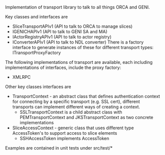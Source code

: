 Implementation of transport library to talk to all things ORCA and GENI.

Key classes and interfaces are
  * SliceTransportAPIv1 (API to talk to ORCA to manage slices)
  * IGENICHAPIv1 (API to talk to GENI SA and MA)
  * IActorRegistryAPIv1 (API to talk to actor registry)
  * IConverterAPIv1 (API to talk to NDL converter)
There is a factory interface  to generate instances of these for different transport types: ITransportProxyFactory 

The following implementations of transport are available, each including implementations of interfaces, include the proxy factory:

 * XMLRPC 

Other key classes interfaces are 
 * TransportContext - an abstract class that defines authentication context for connecting by a specific transport (e.g. SSL cert), different transports can implement different ways of creating a context.
   * SSLTransportContext is a child abstract class with PEMTransportContext and JKSTransportContext as two concrete implementations
 * SliceAccessContext - generic class that uses different type AccessToken's to support access to slice elements
   * SSHAccessToken implements AccessToken 
   
Examples are contained in unit tests under src/test/*



